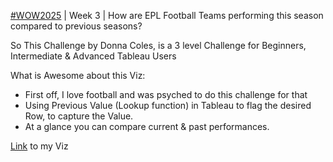 [#WOW2025](https://workout-wednesday.com/2025w03tab/) | Week 3 | How are EPL Football Teams performing this season compared to previous seasons?

So This Challenge by Donna Coles, is a 3 level Challenge for Beginners, Intermediate & Advanced Tableau Users

What is Awesome about this Viz:
* First off, I love football and was psyched to do this challenge for that
* Using Previous Value (Lookup function) in Tableau to flag the desired Row, to capture the Value.
* At a glance you can compare current & past performances.

[Link](https://public.tableau.com/app/profile/amira.salama/viz/WOW2025W3_17374924103560/WOW2025W3) to my Viz


